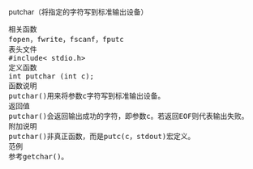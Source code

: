 putchar（将指定的字符写到标准输出设备）
<pre>相关函数
fopen，fwrite，fscanf，fputc
表头文件
#include< stdio.h>
定义函数
int putchar (int c);
函数说明
putchar()用来将参数c字符写到标准输出设备。
返回值
putchar()会返回输出成功的字符，即参数c。若返回EOF则代表输出失败。
附加说明
putchar()非真正函数，而是putc(c，stdout)宏定义。
范例
参考getchar()。</pre>